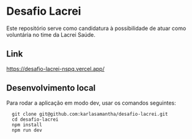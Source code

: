 # Desafio Lacrei

Este repositório serve como candidatura à possibilidade de atuar como voluntária no time da Lacrei Saúde.

## Link

https://desafio-lacrei-nspq.vercel.app/

## Desenvolvimento local

Para rodar a aplicação em modo dev, usar os comandos seguintes:

```
  git clone git@github.com:karlasamantha/desafio-lacrei.git
  cd desafio-lacrei
  npm install
  npm run dev
```
